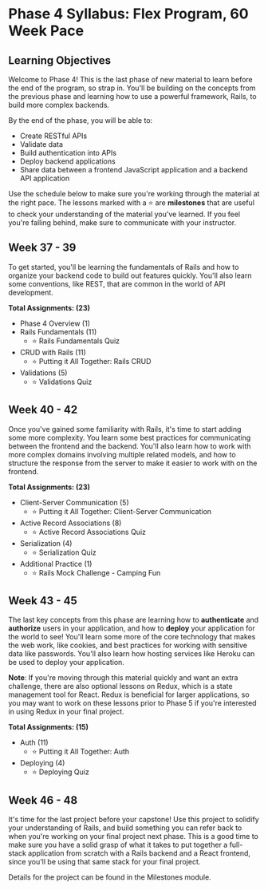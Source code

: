 # Phase 4 Syllabus: Flex Program, 60 Week Pace

## Learning Objectives

Welcome to Phase 4! This is the last phase of new material to learn before the
end of the program, so strap in. You'll be building on the concepts from the
previous phase and learning how to use a powerful framework, Rails, to build
more complex backends.

By the end of the phase, you will be able to:

- Create RESTful APIs
- Validate data
- Build authentication into APIs
- Deploy backend applications
- Share data between a frontend JavaScript application and a backend API application

Use the schedule below to make sure you're working through the material at
the right pace. The lessons marked with a ⭐️ are **milestones** that are useful
to check your understanding of the material you've learned. If you feel you're
falling behind, make sure to communicate with your instructor.

## Week 37 - 39

To get started, you'll be learning the fundamentals of Rails and how to organize
your backend code to build out features quickly. You'll also learn some
conventions, like REST, that are common in the world of API development.

**Total Assignments: (23)**

- Phase 4 Overview (1)
- Rails Fundamentals (11)
  - ⭐️ Rails Fundamentals Quiz
- CRUD with Rails (11)
  - ⭐️ Putting it All Together: Rails CRUD
- Validations (5)
  - ⭐️ Validations Quiz

## Week 40 - 42

Once you've gained some familiarity with Rails, it's time to start adding some
more complexity. You learn some best practices for communicating between the
frontend and the backend. You'll also learn how to work with more complex
domains involving multiple related models, and how to structure the response
from the server to make it easier to work with on the frontend.

**Total Assignments: (23)**

- Client-Server Communication (5)
  - ⭐️ Putting it All Together: Client-Server Communication
- Active Record Associations (8)
  - ⭐️ Active Record Associations Quiz
- Serialization (4)
  - ⭐️ Serialization Quiz
- Additional Practice (1)
  - ⭐️ Rails Mock Challenge - Camping Fun

## Week 43 - 45

The last key concepts from this phase are learning how to **authenticate** and
**authorize** users in your application, and how to **deploy** your application
for the world to see! You'll learn some more of the core technology that makes
the web work, like cookies, and best practices for working with sensitive data
like passwords. You'll also learn how hosting services like Heroku can be used
to deploy your application.

**Note**: If you're moving through this material quickly and want an extra
challenge, there are also optional lessons on Redux, which is a state management
tool for React. Redux is beneficial for larger applications, so you may want to
work on these lessons prior to Phase 5 if you're interested in using Redux in
your final project.

**Total Assignments: (15)**

- Auth (11)
  - ⭐️ Putting it All Together: Auth
- Deploying (4)
  - ⭐️ Deploying Quiz

## Week 46 - 48

It's time for the last project before your capstone! Use this project to
solidify your understanding of Rails, and build something you can refer back to
when you're working on your final project next phase. This is a good time to
make sure you have a solid grasp of what it takes to put together a full-stack
application from scratch with a Rails backend and a React frontend, since you'll
be using that same stack for your final project.

Details for the project can be found in the Milestones module.
